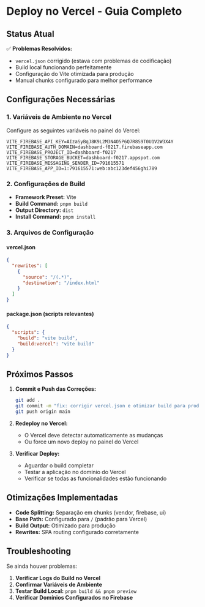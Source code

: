 # Deploy no Vercel - Guia Completo

## Status Atual
✅ **Problemas Resolvidos:**
- `vercel.json` corrigido (estava com problemas de codificação)
- Build local funcionando perfeitamente
- Configuração do Vite otimizada para produção
- Manual chunks configurado para melhor performance

## Configurações Necessárias

### 1. Variáveis de Ambiente no Vercel
Configure as seguintes variáveis no painel do Vercel:

```
VITE_FIREBASE_API_KEY=AIzaSyBqJ8K9L2M3N4O5P6Q7R8S9T0U1V2W3X4Y
VITE_FIREBASE_AUTH_DOMAIN=dashboard-f0217.firebaseapp.com
VITE_FIREBASE_PROJECT_ID=dashboard-f0217
VITE_FIREBASE_STORAGE_BUCKET=dashboard-f0217.appspot.com
VITE_FIREBASE_MESSAGING_SENDER_ID=791615571
VITE_FIREBASE_APP_ID=1:791615571:web:abc123def456ghi789
```

### 2. Configurações de Build
- **Framework Preset:** Vite
- **Build Command:** `pnpm build`
- **Output Directory:** `dist`
- **Install Command:** `pnpm install`

### 3. Arquivos de Configuração

#### vercel.json
```json
{
  "rewrites": [
    {
      "source": "/(.*)",
      "destination": "/index.html"
    }
  ]
}
```

#### package.json (scripts relevantes)
```json
{
  "scripts": {
    "build": "vite build",
    "build:vercel": "vite build"
  }
}
```

## Próximos Passos

1. **Commit e Push das Correções:**
   ```bash
   git add .
   git commit -m "fix: corrigir vercel.json e otimizar build para produção"
   git push origin main
   ```

2. **Redeploy no Vercel:**
   - O Vercel deve detectar automaticamente as mudanças
   - Ou force um novo deploy no painel do Vercel

3. **Verificar Deploy:**
   - Aguardar o build completar
   - Testar a aplicação no domínio do Vercel
   - Verificar se todas as funcionalidades estão funcionando

## Otimizações Implementadas

- **Code Splitting:** Separação em chunks (vendor, firebase, ui)
- **Base Path:** Configurado para `/` (padrão para Vercel)
- **Build Output:** Otimizado para produção
- **Rewrites:** SPA routing configurado corretamente

## Troubleshooting

Se ainda houver problemas:

1. **Verificar Logs do Build no Vercel**
2. **Confirmar Variáveis de Ambiente**
3. **Testar Build Local:** `pnpm build && pnpm preview`
4. **Verificar Domínios Configurados no Firebase**
